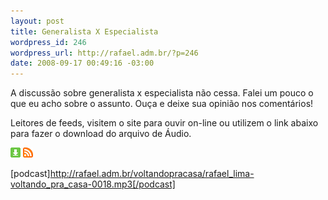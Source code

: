 ```yaml
--- 
layout: post
title: Generalista X Especialista
wordpress_id: 246
wordpress_url: http://rafael.adm.br/?p=246
date: 2008-09-17 00:49:16 -03:00
---
```

A discussão sobre generalista x especialista não cessa. Falei um pouco o que eu acho sobre o assunto. Ouça e deixe sua opinião nos comentários!

Leitores de feeds, visitem o site para ouvir on-line ou utilizem o link abaixo para fazer o download do arquivo de Áudio.

<a class="noborder" href="http://rafael.adm.br/voltandopracasa/rafael_lima-voltando_pra_casa-0018.mp3" title="Download"><img src="/wp-content/themes/rafael_lima-rockinblue/images/download_green.gif" border="0" alt="Download" /></a> <a class="noborder" href="http://feeds.feedburner.com/rafael_lima_podcast" title="RSS"><img src="/wp-content/themes/rafael_lima-rockinblue/images/icn-feed-16x16.png" border="0" alt="RSS" /></a>

[podcast]http://rafael.adm.br/voltandopracasa/rafael_lima-voltando_pra_casa-0018.mp3[/podcast]
